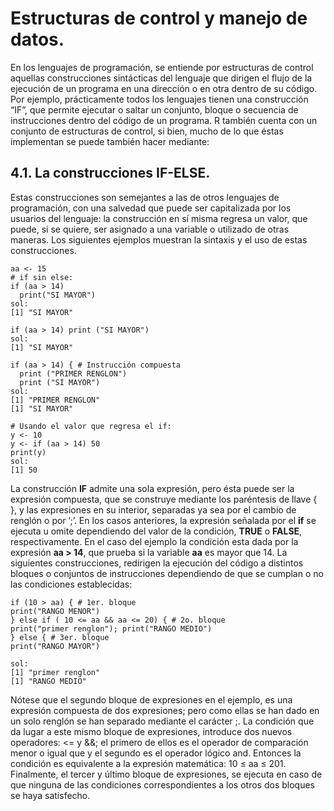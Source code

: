 # Estructuras de control y manejo de datos.

En los lenguajes de programación, se entiende por estructuras de control aquellas construcciones sintácticas del lenguaje que dirigen el flujo de la ejecución de un programa en una dirección o en otra dentro de su código. Por ejemplo, prácticamente todos los lenguajes tienen una construcción “IF”, que permite ejecutar o saltar un conjunto, bloque o secuencia de instrucciones dentro del código de un programa. R también cuenta con un conjunto de estructuras de control, si bien, mucho de lo que éstas implementan se puede también hacer mediante:

## 4.1. La construcciones IF-ELSE.

Estas construcciones son semejantes a las de otros lenguajes de programación, con una salvedad que puede ser capitalizada por los usuarios del lenguaje: la construcción en sí misma regresa un valor, que puede, si se quiere, ser asignado a una variable o utilizado de otras maneras. Los siguientes ejemplos muestran la sintaxis y el uso de estas construcciones.

```{r}
aa <- 15
# if sin else:
if (aa > 14)
  print("SI MAYOR")
sol:
[1] "SI MAYOR"

if (aa > 14) print ("SI MAYOR")
sol:
[1] "SI MAYOR"

if (aa > 14) { # Instrucción compuesta
  print ("PRIMER RENGLON")
  print ("SI MAYOR")
sol:
[1] "PRIMER RENGLON"
[1] "SI MAYOR"

# Usando el valor que regresa el if:
y <- 10
y <- if (aa > 14) 50
print(y)
sol:
[1] 50
```

La construcción **IF** admite una sola expresión, pero ésta puede ser la expresión compuesta, que se construye mediante los paréntesis de llave { }, y las expresiones en su interior, separadas ya sea por el cambio de renglón o por ’;’. En los casos anteriores, la expresión señalada por el **if** se ejecuta u omite dependiendo del valor de la condición, **TRUE** o **FALSE**, respectivamente. En el caso del ejemplo la condición esta dada por la expresión **aa > 14**, que prueba si la variable **aa** es mayor que 14. La siguientes construcciones, redirigen la ejecución del código a distintos bloques o conjuntos de instrucciones dependiendo de que se cumplan o no las condiciones establecidas:

```{r}
if (10 > aa) { # 1er. bloque
print("RANGO MENOR")
} else if ( 10 <= aa && aa <= 20) { # 2o. bloque
print("primer renglon"); print("RANGO MEDIO")
} else { # 3er. bloque
print("RANGO MAYOR")

sol: 
[1] "primer renglon"
[1] "RANGO MEDIO"
```

Nótese que el segundo bloque de expresiones en el ejemplo, es una expresión compuesta de dos expresiones; pero como ellas se han dado en un solo renglón se han separado mediante el carácter ;. La condición que da lugar a este mismo bloque de expresiones, introduce dos nuevos operadores: <= y &&; el primero de ellos es el operador de comparación menor o igual que y el segundo es el operador lógico and. Entonces la condición es equivalente a la expresión matemática: 10 ≤ aa ≤ 201. Finalmente, el tercer y último bloque de expresiones, se ejecuta en caso de que ninguna de las condiciones correspondientes a los otros dos bloques se haya satisfecho.
